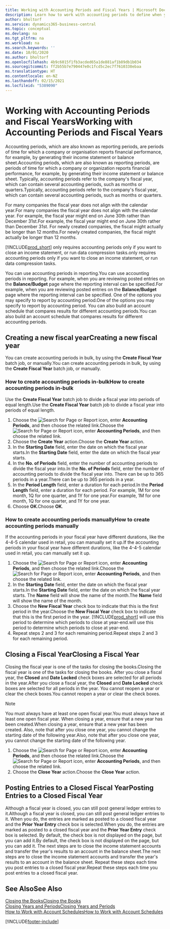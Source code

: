 ```yaml
---
title: Working with Accounting Periods and Fiscal Years | Microsoft Docs
description: Learn how to work with accounting periods to define when your company reports financial performance.
author: bholtorf
ms.service: dynamics365-business-central
ms.topic: conceptual
ms.devlang: na
ms.tgt_pltfrm: na
ms.workload: na
ms.search.keywords: ''
ms.date: 10/01/2020
ms.author: bholtorf
ms.openlocfilehash: 4b9c6015f1fb3acded65a1de881af1b89db1b034
ms.sourcegitcommit: ff2b55b7e790447e0c1fcd5c2ec7f7610338ebaa
ms.translationtype: HT
ms.contentlocale: en-NZ
ms.lasthandoff: 02/15/2021
ms.locfileid: "5389090"
---
```

# <a name="working-with-accounting-periods-and-fiscal-years"></a><span data-ttu-id="2958c-103">Working with Accounting Periods and Fiscal Years</span><span class="sxs-lookup"><span data-stu-id="2958c-103">Working with Accounting Periods and Fiscal Years</span></span>

<span data-ttu-id="2958c-104">Accounting periods, which are also known as reporting periods, are periods of time for which a company or organisation reports financial performance, for example, by generating their income statement or balance sheet.</span><span class="sxs-lookup"><span data-stu-id="2958c-104">Accounting periods, which are also known as reporting periods, are periods of time for which a company or organization reports financial performance, for example, by generating their income statement or balance sheet.</span></span> <span data-ttu-id="2958c-105">Typically, accounting periods refer to the company's fiscal year, which can contain several accounting periods, such as months or quarters.</span><span class="sxs-lookup"><span data-stu-id="2958c-105">Typically, accounting periods refer to the company's fiscal year, which can contain several accounting periods, such as months or quarters.</span></span>

<span data-ttu-id="2958c-106">For many companies the fiscal year does not align with the calendar year.</span><span class="sxs-lookup"><span data-stu-id="2958c-106">For many companies the fiscal year does not align with the calendar year.</span></span> <span data-ttu-id="2958c-107">For example, the fiscal year might end on June 30th rather than December 31st.</span><span class="sxs-lookup"><span data-stu-id="2958c-107">For example, the fiscal year might end on June 30th rather than December 31st.</span></span> <span data-ttu-id="2958c-108">For newly created companies, the fiscal might actually be longer than 12 months.</span><span class="sxs-lookup"><span data-stu-id="2958c-108">For newly created companies, the fiscal might actually be longer than 12 months.</span></span>  

[!INCLUDE[prod_short](includes/prod_short.md)] <span data-ttu-id="2958c-109">only requires accounting periods only if you want to close an income statement, or run data compression tasks.</span><span class="sxs-lookup"><span data-stu-id="2958c-109">only requires accounting periods only if you want to close an income statement, or run data compression tasks.</span></span> 

<span data-ttu-id="2958c-110">You can use accounting periods in reporting.</span><span class="sxs-lookup"><span data-stu-id="2958c-110">You can use accounting periods in reporting.</span></span> <span data-ttu-id="2958c-111">For example, when you are reviewing posted entries on the **Balance/Budget** page where the reporting interval can be specified.</span><span class="sxs-lookup"><span data-stu-id="2958c-111">For example, when you are reviewing posted entries on the **Balance/Budget** page where the reporting interval can be specified.</span></span> <span data-ttu-id="2958c-112">One of the options you may specify to report by accounting period.</span><span class="sxs-lookup"><span data-stu-id="2958c-112">One of the options you may specify to report by accounting period.</span></span> <span data-ttu-id="2958c-113">You can also build an account schedule that compares results for different accounting periods.</span><span class="sxs-lookup"><span data-stu-id="2958c-113">You can also build an account schedule that compares results for different accounting periods.</span></span>

## <a name="creating-a-new-fiscal-year"></a><span data-ttu-id="2958c-114">Creating a new fiscal year</span><span class="sxs-lookup"><span data-stu-id="2958c-114">Creating a new fiscal year</span></span>

<span data-ttu-id="2958c-115">You can create accounting periods in bulk, by using the **Create Fiscal Year** batch job, or manually.</span><span class="sxs-lookup"><span data-stu-id="2958c-115">You can create accounting periods in bulk, by using the **Create Fiscal Year** batch job, or manually.</span></span>

### <a name="how-to-create-accounting-periods-in-bulk"></a><span data-ttu-id="2958c-116">How to create accounting periods in-bulk</span><span class="sxs-lookup"><span data-stu-id="2958c-116">How to create accounting periods in-bulk</span></span>

<span data-ttu-id="2958c-117">Use the **Create Fiscal Year** batch job to divide a fiscal year into periods of equal length.</span><span class="sxs-lookup"><span data-stu-id="2958c-117">Use the **Create Fiscal Year** batch job to divide a fiscal year into periods of equal length.</span></span>  

1. <span data-ttu-id="2958c-118">Choose the ![Search for Page or Report](media/ui-search/search_small.png "Search for Page or Report icon") icon, enter **Accounting Periods**, and then choose the related link.</span><span class="sxs-lookup"><span data-stu-id="2958c-118">Choose the ![Search for Page or Report](media/ui-search/search_small.png "Search for Page or Report icon") icon, enter **Accounting Periods**, and then choose the related link.</span></span>  
2. <span data-ttu-id="2958c-119">Choose the **Create Year** action.</span><span class="sxs-lookup"><span data-stu-id="2958c-119">Choose the **Create Year** action.</span></span>  <!--What about the Scheduling option? Should we mention that? There's also the Report Output Type field...-->
3. <span data-ttu-id="2958c-120">In the **Starting Date** field, enter the date on which the fiscal year starts.</span><span class="sxs-lookup"><span data-stu-id="2958c-120">In the **Starting Date** field, enter the date on which the fiscal year starts.</span></span>  
4. <span data-ttu-id="2958c-121">In the **No. of Periods** field, enter the number of accounting periods to divide the fiscal year into.</span><span class="sxs-lookup"><span data-stu-id="2958c-121">In the **No. of Periods** field, enter the number of accounting periods to divide the fiscal year into.</span></span> <span data-ttu-id="2958c-122">There can be up to 365 periods in a year.</span><span class="sxs-lookup"><span data-stu-id="2958c-122">There can be up to 365 periods in a year.</span></span>  
5. <span data-ttu-id="2958c-123">In the **Period Length** field, enter a duration for each period.</span><span class="sxs-lookup"><span data-stu-id="2958c-123">In the **Period Length** field, enter a duration for each period.</span></span> <span data-ttu-id="2958c-124">For example, 1M for one month, 1Q for one quarter, and 1Y for one year.</span><span class="sxs-lookup"><span data-stu-id="2958c-124">For example, 1M for one month, 1Q for one quarter, and 1Y for one year.</span></span>  
6. <span data-ttu-id="2958c-125">Choose **OK**.</span><span class="sxs-lookup"><span data-stu-id="2958c-125">Choose **OK**.</span></span>  

### <a name="how-to-create-accounting-periods-manually"></a><span data-ttu-id="2958c-126">How to create accounting periods manually</span><span class="sxs-lookup"><span data-stu-id="2958c-126">How to create accounting periods manually</span></span>

<span data-ttu-id="2958c-127">If the accounting periods in your fiscal year have different durations, like the 4-4-5 calendar used in retail, you can manually set it up.</span><span class="sxs-lookup"><span data-stu-id="2958c-127">If the accounting periods in your fiscal year have different durations, like the 4-4-5 calendar used in retail, you can manually set it up.</span></span>  
  
1. <span data-ttu-id="2958c-128">Choose the ![Search for Page or Report](media/ui-search/search_small.png "Search for Page or Report icon") icon, enter **Accounting Periods**, and then choose the related link.</span><span class="sxs-lookup"><span data-stu-id="2958c-128">Choose the ![Search for Page or Report](media/ui-search/search_small.png "Search for Page or Report icon") icon, enter **Accounting Periods**, and then choose the related link.</span></span>  
2. <span data-ttu-id="2958c-129">In the **Starting Date** field, enter the date on which the fiscal year starts.</span><span class="sxs-lookup"><span data-stu-id="2958c-129">In the **Starting Date** field, enter the date on which the fiscal year starts.</span></span> <span data-ttu-id="2958c-130">The **Name** field will show the name of the month.</span><span class="sxs-lookup"><span data-stu-id="2958c-130">The **Name** field will show the name of the month.</span></span>  
3. <span data-ttu-id="2958c-131">Choose the **New Fiscal Year** check box to indicate that this is the first period in the year.</span><span class="sxs-lookup"><span data-stu-id="2958c-131">Choose the **New Fiscal Year** check box to indicate that this is the first period in the year.</span></span> [!INCLUDE[prod_short](includes/prod_short.md)] <span data-ttu-id="2958c-132">will use this period to determine which periods to close at year-end.</span><span class="sxs-lookup"><span data-stu-id="2958c-132">will use this period to determine which periods to close at year-end.</span></span>
4. <span data-ttu-id="2958c-133">Repeat steps 2 and 3 for each remaining period.</span><span class="sxs-lookup"><span data-stu-id="2958c-133">Repeat steps 2 and 3 for each remaining period.</span></span>  

## <a name="closing-a-fiscal-year"></a><span data-ttu-id="2958c-134">Closing a Fiscal Year</span><span class="sxs-lookup"><span data-stu-id="2958c-134">Closing a Fiscal Year</span></span>

<span data-ttu-id="2958c-135">Closing the fiscal year is one of the tasks for closing the books.</span><span class="sxs-lookup"><span data-stu-id="2958c-135">Closing the fiscal year is one of the tasks for closing the books.</span></span> <span data-ttu-id="2958c-136">After you close a fiscal year, the **Closed** and **Date Locked** check boxes are selected for all periods in the year.</span><span class="sxs-lookup"><span data-stu-id="2958c-136">After you close a fiscal year, the **Closed** and **Date Locked** check boxes are selected for all periods in the year.</span></span> <span data-ttu-id="2958c-137">You cannot reopen a year or clear the check boxes.</span><span class="sxs-lookup"><span data-stu-id="2958c-137">You cannot reopen a year or clear the check boxes.</span></span>

> [!NOTE]  
> <span data-ttu-id="2958c-138">You must always have at least one open fiscal year.</span><span class="sxs-lookup"><span data-stu-id="2958c-138">You must always have at least one open fiscal year.</span></span> <span data-ttu-id="2958c-139">When closing a year, ensure that a new year has been created.</span><span class="sxs-lookup"><span data-stu-id="2958c-139">When closing a year, ensure that a new year has been created.</span></span> <span data-ttu-id="2958c-140">Also, note that after you close one year, you cannot change the starting date of the following year.</span><span class="sxs-lookup"><span data-stu-id="2958c-140">Also, note that after you close one year, you cannot change the starting date of the following year.</span></span>

1. <span data-ttu-id="2958c-141">Choose the ![Search for Page or Report](media/ui-search/search_small.png "Search for Page or Report icon") icon, enter **Accounting Periods**, and then choose the related link.</span><span class="sxs-lookup"><span data-stu-id="2958c-141">Choose the ![Search for Page or Report](media/ui-search/search_small.png "Search for Page or Report icon") icon, enter **Accounting Periods**, and then choose the related link.</span></span>  
2. <span data-ttu-id="2958c-142">Choose the **Close Year** action.</span><span class="sxs-lookup"><span data-stu-id="2958c-142">Choose the **Close Year** action.</span></span>  

## <a name="posting-entries-to-a-closed-fiscal-year"></a><span data-ttu-id="2958c-143">Posting Entries to a Closed Fiscal Year</span><span class="sxs-lookup"><span data-stu-id="2958c-143">Posting Entries to a Closed Fiscal Year</span></span>

<span data-ttu-id="2958c-144">Although a fiscal year is closed, you can still post general ledger entries to it.</span><span class="sxs-lookup"><span data-stu-id="2958c-144">Although a fiscal year is closed, you can still post general ledger entries to it.</span></span> <span data-ttu-id="2958c-145">When you do, the entries are marked as posted to a closed fiscal year and the **Prior Year Entry** check box is selected.</span><span class="sxs-lookup"><span data-stu-id="2958c-145">When you do, the entries are marked as posted to a closed fiscal year and the **Prior Year Entry** check box is selected.</span></span> <span data-ttu-id="2958c-146">By default, the check box is not displayed on the page, but you can add it.</span><span class="sxs-lookup"><span data-stu-id="2958c-146">By default, the check box is not displayed on the page, but you can add it.</span></span> <span data-ttu-id="2958c-147">The next steps are to close the income statement accounts and transfer the year's results to an account in the balance sheet.</span><span class="sxs-lookup"><span data-stu-id="2958c-147">The next steps are to close the income statement accounts and transfer the year's results to an account in the balance sheet.</span></span> <span data-ttu-id="2958c-148">Repeat these steps each time you post entries to a closed fiscal year.</span><span class="sxs-lookup"><span data-stu-id="2958c-148">Repeat these steps each time you post entries to a closed fiscal year.</span></span>

## <a name="see-also"></a><span data-ttu-id="2958c-149">See Also</span><span class="sxs-lookup"><span data-stu-id="2958c-149">See Also</span></span>

[<span data-ttu-id="2958c-150">Closing the Books</span><span class="sxs-lookup"><span data-stu-id="2958c-150">Closing the Books</span></span>](year-close-books.md)  
[<span data-ttu-id="2958c-151">Closing Years and Periods</span><span class="sxs-lookup"><span data-stu-id="2958c-151">Closing Years and Periods</span></span>](year-close-years-periods.md)  
[<span data-ttu-id="2958c-152">How to Work with Account Schedules</span><span class="sxs-lookup"><span data-stu-id="2958c-152">How to Work with Account Schedules</span></span>](bi-how-work-account-schedule.md)  


[!INCLUDE[footer-include](includes/footer-banner.md)]
